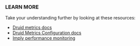 ### LEARN MORE

Take your understanding further by looking at these resources:

- [Druid metrics docs](https://druid.apache.org/docs/latest/operations/metrics.html)
- [Druid Metrics Configuration docs](https://druid.apache.org/docs/latest/configuration/index.html#enabling-metrics)
- [Imply performance monitoring](https://imply.io/performance-monitoring/)
